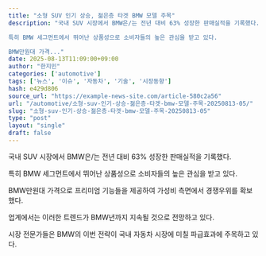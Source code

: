 ```yaml
---
title: "소형 SUV 인기 상승, 젊은층 타겟 BMW 모델 주목"
description: "국내 SUV 시장에서 BMW은/는 전년 대비 63% 성장한 판매실적을 기록했다.

특히 BMW 세그먼트에서 뛰어난 상품성으로 소비자들의 높은 관심을 받고 있다.

BMW만원대 가격..."
date: 2025-08-13T11:09:00+09:00
author: "한지민"
categories: ['automotive']
tags: ['뉴스', '이슈', '자동차', '기술', '시장동향']
hash: e429d806
source_url: "https://example-news-site.com/article-580c2a56"
url: "/automotive/소형-suv-인기-상승-젊은층-타겟-bmw-모델-주목-20250813-05/"
slug: "소형-suv-인기-상승-젊은층-타겟-bmw-모델-주목-20250813-05"
type: "post"
layout: "single"
draft: false
---
```


국내 SUV 시장에서 BMW은/는 전년 대비 63% 성장한 판매실적을 기록했다.

특히 BMW 세그먼트에서 뛰어난 상품성으로 소비자들의 높은 관심을 받고 있다.

BMW만원대 가격으로 프리미엄 기능들을 제공하여 가성비 측면에서 경쟁우위를 확보했다.

업계에서는 이러한 트렌드가 BMW년까지 지속될 것으로 전망하고 있다.

시장 전문가들은 BMW의 이번 전략이 국내 자동차 시장에 미칠 파급효과에 주목하고 있다.
